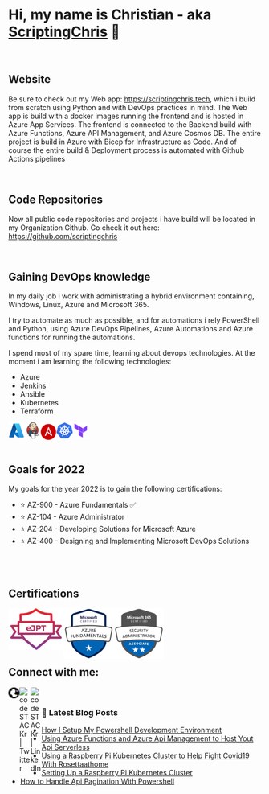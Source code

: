 # Hi, my name is Christian - aka [ScriptingChris][website] 👋 

<br/>

## Website
Be sure to check out my Web app: https://scriptingchris.tech, which i build from scratch using Python and with DevOps practices in mind. The Web app is build with a docker images running the frontend and is hosted in Azure App Services. The frontend is connected to the Backend build with Azure Functions, Azure API Management, and Azure Cosmos DB. The entire project is build in Azure with Bicep for Infrastructure as Code. And of course the entire build & Deployment process is automated with Github Actions pipelines

<br/>

## Code Repositories
Now all public code repositories and projects i have build will be located in my Organization Github. Go check it out here: https://github.com/scriptingchris

<br/>

## Gaining DevOps knowledge

In my daily job i work with administrating a hybrid environment containing, Windows, Linux, Azure and Microsoft 365.

I try to automate as much as possible, and for automations i rely PowerShell and Python, using Azure DevOps Pipelines, Azure Automations and Azure functions for running the automations.

I spend most of my spare time, learning about devops technologies. At the moment i am learning the following technologies:

- Azure
- Jenkins
- Ansible
- Kubernetes
- Terraform

<img align="left" alt="azure" width="32px" src="img/azure.png"/>
<img align="left" alt="jenkins" width="32px" src="img/jenkins.png"/>
<img align="left" alt="ansible" width="32px" src="img/ansible.png"/>
<img align="left" alt="kubernetes" width="32px" src="img/kubernetes.png"/>
<img align="left" alt="terraform" width="32px" src="img/terraform.png"/>

<br/>
<br/>
<br/>


## Goals for 2022

My goals for the year 2022 is to gain the following certifications:

- ⭐ AZ-900 - Azure Fundamentals ✅
- ⭐ AZ-104 - Azure Administrator
- ⭐ AZ-204 - Developing Solutions for Microsoft Azure
- ⭐ AZ-400 - Designing and Implementing Microsoft DevOps Solutions


<br/>
<br/>


## Certifications

<img align="left" alt="eLearn security ejpt" width="110px" src="img/eJPT-cert.png"/>
<img align="left" alt="Microsoft Azure AZ-900" width="100px" src="img/azure900-cert.png"/>
<img align="left" alt="Microsot 365 MS-500" width="100px" src="img/microsoft365-security-administrator-associate-600x600.png"/>

<br/>
<br/>
<br/>
<br/>
<br/>

## Connect with me:

[<img align="left" alt="codeSTACKr.com" width="22px" src="https://raw.githubusercontent.com/iconic/open-iconic/master/svg/globe.svg" />][website]
[<img align="left" alt="codeSTACKr | Twitter" width="22px" src="https://cdn.jsdelivr.net/npm/simple-icons@v3/icons/twitter.svg" />][twitter]
[<img align="left" alt="codeSTACKr | LinkedIn" width="22px" src="https://cdn.jsdelivr.net/npm/simple-icons@v3/icons/linkedin.svg" />][linkedin]


<br/>


### 📕 Latest Blog Posts

<!-- BLOG-POST-LIST:START -->
- [How I Setup My Powershell Development Environment](https://scriptingchris.tech/posts/how-i-setup-my-powershell-development-environment/)
- [Using Azure Functions and Azure Api Management to Host Yout Api Serverless](https://scriptingchris.tech/posts/using-azure-functions-and-azure-api-management-to-host-yout-api-serverless/)
- [Using a Raspberry Pi Kubernetes Cluster to Help Fight Covid19 With Rosettaathome](https://scriptingchris.tech/posts/using-a-raspberry-pi-kubernetes-cluster-to-help-fight-covid19-with-rosettaathome/)
- [Setting Up a Raspberry Pi Kubernetes Cluster](https://scriptingchris.tech/posts/setting-up-a-raspberry-pi-kubernetes-cluster/)
- [How to Handle Api Pagination With Powershell](https://scriptingchris.tech/posts/how-to-handle-api-pagination-with-powershell/)
<!-- BLOG-POST-LIST:END -->


[website]: https://scriptingchris.tech
[twitter]: https://twitter.com/_ScriptingChris
[linkedin]: https://linkedin.com/in/hoejsager
